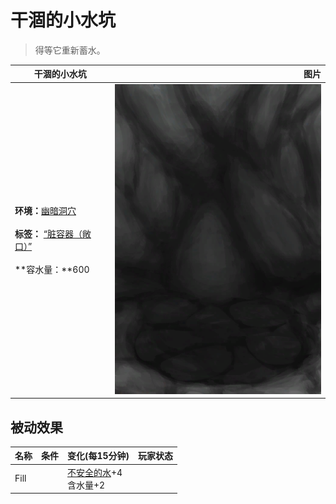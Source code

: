 # 干涸的小水坑  
> 得等它重新蓄水。  
  
  干涸的小水坑  |   图片   
 ----  |  ----:   
 **环境：**[幽暗洞穴](DarkCave.md)<br><br>**标签：**	[“脏容器（敞口）”](tag_ContainerDirty.md)<br><br>**容水量：**600  |  ![](Sprite/CavePuddleDry.png)   
  
## 被动效果  
名称  |  条件  |  变化(每15分钟)  |  玩家状态  
----  |  ----  |  ----  |  ----  
Fill  |    |  [不安全的水](LQ_WaterUnsafe.md)+4<br>含水量+2  |    
